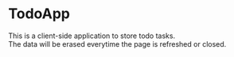 # TodoApp

This is a client-side application to store todo tasks. <br>
The data will be erased everytime the page is refreshed or closed. <br>
